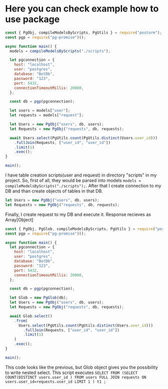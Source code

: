 # Here you can check example how to use package

```js
const { PgObj, compileModelsByScripts, PgUtils } = require("postorm");
const pgp = require("pg-promise")();

async function main() {
  models = compileModelsByScripts("./scripts");

  let pgconnection = {
    host: "localhost",
    user: "postgres",
    database: "BotDb",
    password: "123",
    port: 5432,
    connectionTimeoutMillis: 20000,
  };

  const db = pgp(pgconnection);

  let users = models["user"];
  let requests = models["request"];

  let Users = new PgObj("users", db, users);
  let Requests = new PgObj("requests", db, requests);

  await Users.select(PgUtils.count(PgUtils.distinct(Users.user_id)))
    .fullJoin(Requests, ["user_id", "user_id"])
    .limit(1)
    .exec();
}

main();
```

I have table creation scripts(user and request) in directory "scripts" in my project. So, first of all, they would be parsed into models
`models = compileModelsByScripts("./scripts");`.
After that I create connection to my DB and than create objects of tables in that DB.

```js
let Users = new PgObj("users", db, users);
let Requests = new PgObj("requests", db, requests);
```

Finally, I create request to my DB and execute it. Response recieves as Array[Object]

```js
const { PgObj, PgGlob, compileModelsByScripts, PgUtils } = require("postorm");
const pgp = require("pg-promise")();

async function main() {
  let pgconnection = {
    host: "localhost",
    user: "postgres",
    database: "BotDb",
    password: "123",
    port: 5432,
    connectionTimeoutMillis: 20000,
  };

  const db = pgp(pgconnection);

  let Glob = new PgGlob(db);
  let Users = new PgObj("users", db, users);
  let Requests = new PgObj("requests", db, requests);

  await Glob.select()
    .from(
      Users.select(PgUtils.count(PgUtils.distinct(Users.user_id)))
        .fullJoin(Requests, ["user_id", "user_id"])
        .limit(1)
    )
    .exec();
}

main();
```

This code looks like the previous, but Glob object gives you the possibility to write nested select. This script executes
`SELECT FROM (SELECT COUNT(DISTINCT users.user_id ) FROM users FULL JOIN requests ON users.user_id=requests.user_id LIMIT 1 ) t1 ;`
